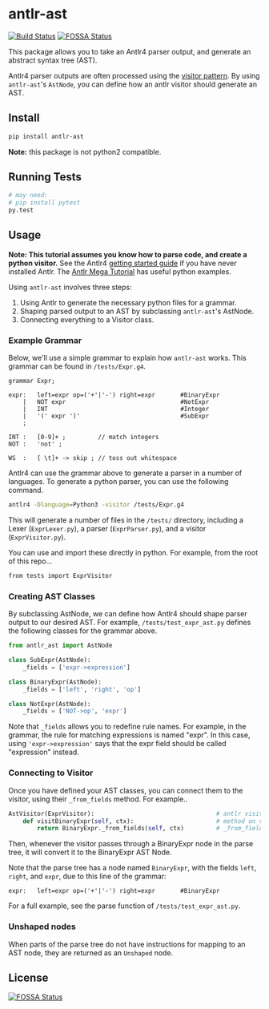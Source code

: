 # antlr-ast

[![Build Status](https://travis-ci.org/datacamp/antlr-ast.svg?branch=master)](https://travis-ci.org/datacamp/antlr-ast)
[![FOSSA Status](https://app.fossa.io/api/projects/git%2Bgithub.com%2Fdatacamp%2Fantlr-ast.svg?type=shield)](https://app.fossa.io/projects/git%2Bgithub.com%2Fdatacamp%2Fantlr-ast?ref=badge_shield)

This package allows you to take an Antlr4 parser output, and generate an abstract syntax tree (AST).

Antlr4 parser outputs are often processed using the [visitor pattern](https://en.wikipedia.org/wiki/Visitor_pattern).
By using `antlr-ast`'s `AstNode`, you can define how an antlr visitor should generate an AST.

## Install

```bash
pip install antlr-ast
```

**Note:** this package is not python2 compatible.

## Running Tests

```bash
# may need:
# pip install pytest
py.test
```

## Usage

**Note: This tutorial assumes you know how to parse code, and create a python visitor.**
See the Antlr4 [getting started guide](https://github.com/antlr/antlr4/blob/4.7.1/doc/getting-started.md) if you have never installed Antlr.
The [Antlr Mega Tutorial](https://tomassetti.me/antlr-mega-tutorial/#python-setup) has useful python examples.

Using `antlr-ast` involves three steps:

1. Using Antlr to generate the necessary python files for a grammar.
2. Shaping parsed output to an AST by subclassing `antlr-ast`'s AstNode.
3. Connecting everything to a Visitor class.

### Example Grammar

Below, we'll use a simple grammar to explain how `antlr-ast` works.
This grammar can be found in `/tests/Expr.g4`.

```g4
grammar Expr;

expr:   left=expr op=('+'|'-') right=expr       #BinaryExpr
    |   NOT expr                                #NotExpr
    |   INT                                     #Integer
    |   '(' expr ')'                            #SubExpr
    ;

INT :   [0-9]+ ;         // match integers
NOT :   'not' ;

WS  :   [ \t]+ -> skip ; // toss out whitespace
```

Antlr4 can use the grammar above to generate a parser in a number of languages.
To generate a python parser, you can use the following command.

```bash
antlr4 -Dlanguage=Python3 -visitor /tests/Expr.g4
```

This will generate a number of files in the `/tests/` directory, including a Lexer (`ExprLexer.py`),
a parser (`ExprParser.py`), and a visitor (`ExprVisitor.py`).

You can use and import these directly in python. For example, from the root of this repo...

```bash
from tests import ExprVisitor
```

### Creating AST Classes

By subclassing AstNode, we can define how Antlr4 should shape parser output to our desired AST.
For example, `/tests/test_expr_ast.py` defines the following classes for the grammar above.

```python
from antlr_ast import AstNode

class SubExpr(AstNode):
    _fields = ['expr->expression']

class BinaryExpr(AstNode):
    _fields = ['left', 'right', 'op']

class NotExpr(AstNode):
    _fields = ['NOT->op', 'expr']
```

Note that `_fields` allows you to redefine rule names.
For example, in the grammar, the rule for matching expressions is named "expr".
In this case, using `'expr->expression'` says that the expr field should be called "expression" instead.

### Connecting to Visitor

Once you have defined your AST classes, you can connect them to the visitor, using their `_from_fields` method.
For example..

```python
AstVisitor(ExprVisitor):                                  # antlr visitor subclass
    def visitBinaryExpr(self, ctx):                       # method on visitor
        return BinaryExpr._from_fields(self, ctx)         # _from_fields method
```

Then, whenever the visitor passes through a BinaryExpr node in the parse tree, it will convert it to the BinaryExpr AST Node.

Note that the parse tree has a node named `BinaryExpr`, with the fields `left`, `right`, and `expr`, due to this line of the grammar:

```g4
expr:   left=expr op=('+'|'-') right=expr       #BinaryExpr
```

For a full example, see the parse function of `/tests/test_expr_ast.py`.

### Unshaped nodes

When parts of the parse tree do not have instructions for mapping to an AST node, they are returned as an `Unshaped` node.


## License
[![FOSSA Status](https://app.fossa.io/api/projects/git%2Bgithub.com%2Fdatacamp%2Fantlr-ast.svg?type=large)](https://app.fossa.io/projects/git%2Bgithub.com%2Fdatacamp%2Fantlr-ast?ref=badge_large)